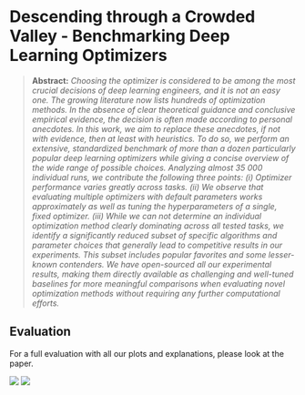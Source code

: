 # Descending through a Crowded Valley - Benchmarking Deep Learning Optimizers

> **Abstract:** *Choosing the optimizer is considered to be among the most crucial decisions of deep learning engineers, and it is not an easy one. The growing literature now lists hundreds of optimization methods. In the absence of clear theoretical guidance and conclusive empirical evidence, the decision is often made according to personal anecdotes. In this work, we aim to replace these anecdotes, if not with evidence, then at least with heuristics. To do so, we perform an extensive, standardized benchmark of more than a dozen particularly popular deep learning optimizers while giving a concise overview of the wide range of possible choices. Analyzing almost 35 000 individual runs, we contribute the following three points: (i) Optimizer performance varies greatly across tasks. (ii) We observe that evaluating multiple optimizers with default parameters works approximately as well as tuning the hyperparameters of a single, fixed optimizer. (iii) While we can not determine an individual optimization method clearly dominating across all tested tasks, we identify a significantly reduced subset of specific algorithms and parameter choices that generally lead to competitive results in our experiments. This subset includes popular favorites and some lesser-known contenders. We have open-sourced all our experimental results, making them directly available as challenging and well-tuned baselines for more meaningful comparisons when evaluating novel optimization methods without requiring any further computational efforts.*


## Evaluation

For a full evaluation with all our plots and explanations, please look at the paper.

<img src = "https://i.imgur.com/450YoFl.png" >

<img src = "https://i.imgur.com/Yu96SyP.png" >


